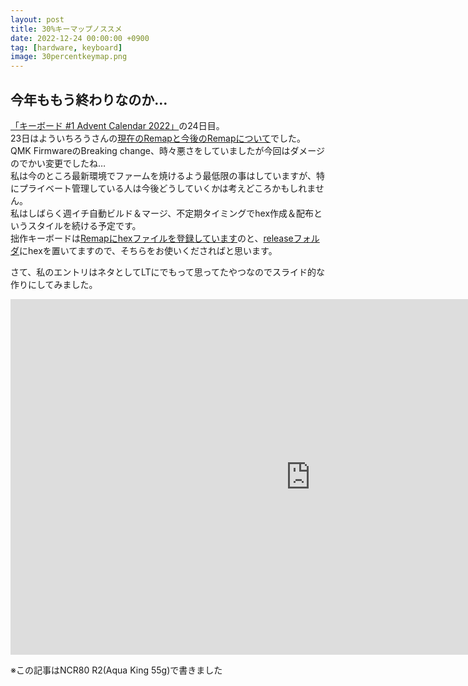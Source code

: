 ```yaml
---
layout: post
title: 30%キーマップノススメ
date: 2022-12-24 00:00:00 +0900
tag: [hardware, keyboard]
image: 30percentkeymap.png
---
```


## 今年ももう終わりなのか…

[「キーボード #1 Advent Calendar 2022」](https://adventar.org/calendars/7529)の24日目。  
23日はよういちろうさんの[現在のRemapと今後のRemapについて](https://www.eisbahn.jp/yoichiro/2022/12/next_remap.html)でした。  
QMK FirmwareのBreaking change、時々悪さをしていましたが今回はダメージのでかい変更でしたね…  
私は今のところ最新環境でファームを焼けるよう最低限の事はしていますが、特にプライベート管理している人は今後どうしていくかは考えどころかもしれません。  
私はしばらく週イチ自動ビルド＆マージ、不定期タイミングでhex作成＆配布というスタイルを続ける予定です。  
拙作キーボードは[Remapにhexファイルを登録しています](https://remap-keys.app/catalog/hEyOUH22WSOaGBKJBf9h)のと、[releaseフォルダ](https://github.com/marksard/qmk_firmware_hex/releases)にhexを置いてますので、そちらをお使いくださればと思います。  

さて、私のエントリはネタとしてLTにでもって思ってたやつなのでスライド的な作りにしてみました。  

<iframe src="https://docs.google.com/presentation/d/e/2PACX-1vQ58OwP1c2riRNzpWxFFfdUnIuOJRV-9j-kXoS4NQeq2q3JUod9o-meZvzagj0iqFHsLFkCaJiYwZXE/embed?start=false&loop=false&delayms=60000" frameborder="0" width="960" height="569" allowfullscreen="true" mozallowfullscreen="true" webkitallowfullscreen="true"></iframe>

※この記事はNCR80 R2(Aqua King 55g)で書きました
